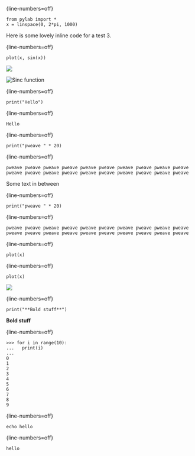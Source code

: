 

{line-numbers=off}
~~~~~~~~
from pylab import *
x = linspace(0, 2*pi, 1000)
~~~~~~~~



Here is some lovely inline code  for a test 3.



{line-numbers=off}
~~~~~~~~
plot(x, sin(x))
~~~~~~~~

![](figures/processor_test_figure2_1.png)



![Sinc function](figures/processor_test_figure3_1.png)



{line-numbers=off}
~~~~~~~~
print("Hello")
~~~~~~~~

{line-numbers=off}
~~~~~~~~
Hello

~~~~~~~~




{line-numbers=off}
~~~~~~~~
print("pweave " * 20)
~~~~~~~~

{line-numbers=off}
~~~~~~~~
pweave pweave pweave pweave pweave pweave pweave pweave pweave pweave
pweave pweave pweave pweave pweave pweave pweave pweave pweave pweave

~~~~~~~~


Some text in between


{line-numbers=off}
~~~~~~~~
print("pweave " * 20)
~~~~~~~~

{line-numbers=off}
~~~~~~~~
pweave pweave pweave pweave pweave pweave pweave pweave pweave pweave pweave pweave pweave pweave pweave pweave pweave pweave pweave pweave 
~~~~~~~~




{line-numbers=off}
~~~~~~~~
plot(x)
~~~~~~~~




{line-numbers=off}
~~~~~~~~
plot(x)
~~~~~~~~

![](figures/processor_test_figure8_1.png)



{line-numbers=off}
~~~~~~~~
print("**Bold stuff**")
~~~~~~~~

**Bold stuff**




{line-numbers=off}
~~~~~~~~
>>> for i in range(10):
...   print(i)
...
0
1
2
3
4
5
6
7
8
9

~~~~~~~~




{line-numbers=off}
~~~~~~~~
echo hello
~~~~~~~~

{line-numbers=off}
~~~~~~~~
hello


~~~~~~~~


